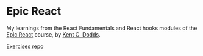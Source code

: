 # Epic React

 My learnings from the React Fundamentals and React hooks modules of the <a href='https://epicreact.dev/'>Epic React</a> course, by <a href='https://github.com/kentcdodds'>Kent C. Dodds</a>. 


<a href="https://github.com/majac91/react-fundamentals">Exercises repo</a>
